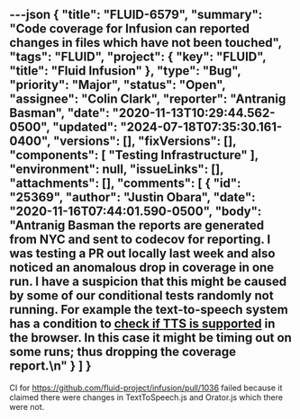 ---json
{
  "title": "FLUID-6579",
  "summary": "Code coverage for Infusion can reported changes in files which have not been touched",
  "tags": "FLUID",
  "project": {
    "key": "FLUID",
    "title": "Fluid Infusion"
  },
  "type": "Bug",
  "priority": "Major",
  "status": "Open",
  "assignee": "Colin Clark",
  "reporter": "Antranig Basman",
  "date": "2020-11-13T10:29:44.562-0500",
  "updated": "2024-07-18T07:35:30.161-0400",
  "versions": [],
  "fixVersions": [],
  "components": [
    "Testing Infrastructure"
  ],
  "environment": null,
  "issueLinks": [],
  "attachments": [],
  "comments": [
    {
      "id": "25369",
      "author": "Justin Obara",
      "date": "2020-11-16T07:44:01.590-0500",
      "body": "Antranig Basman the reports are generated from NYC and sent to codecov for reporting. I was testing a PR out locally last week and also noticed an anomalous drop in coverage in one run. I have a suspicion that this might be caused by some of our conditional tests randomly not running. For example the text-to-speech system has a condition to [check if TTS is supported](https://github.com/fluid-project/infusion/blob/main/tests/component-tests/textToSpeech/js/TextToSpeechTests.js#L22-L62) in the browser. In this case it might be timing out on some runs; thus dropping the coverage report.\n"
    }
  ]
}
---
CI for <https://github.com/fluid-project/infusion/pull/1036> failed because it claimed there were changes in TextToSpeech.js and Orator.js which there were not.

        